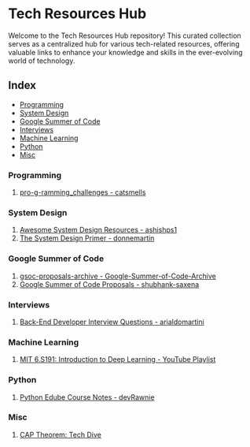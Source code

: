 # Tech Resources Hub

Welcome to the Tech Resources Hub repository!
This curated collection serves as a centralized hub for various tech-related resources, offering valuable links to enhance your knowledge and skills in the ever-evolving world of technology.

## Index

- [Programming](###-programming)
- [System Design](###-system-design)
- [Google Summer of Code](###-google-summer-of-code)
- [Interviews](###-interviews)
- [Machine Learning](###-machine-learning)
- [Python](###-python)
- [Misc](###-misc)

### Programming
1. [pro-g-ramming_challenges - catsmells](https://github.com/catsmells/pro-g-ramming_challenges)

### System Design
1. [Awesome System Design Resources - ashishps1](https://github.com/ashishps1/awesome-system-design-resources)
2. [The System Design Primer - donnemartin](https://github.com/donnemartin/system-design-primer)

### Google Summer of Code
1. [gsoc-proposals-archive - Google-Summer-of-Code-Archive](https://github.com/Google-Summer-of-Code-Archive/gsoc-proposals-archive)
2. [Google Summer of Code Proposals - shubhank-saxena](https://github.com/shubhank-saxena/gsoc-proposals)

### Interviews
1. [Back-End Developer Interview Questions - arialdomartini](https://github.com/arialdomartini/Back-End-Developer-Interview-Questions)

### Machine Learning
1. [MIT 6.S191: Introduction to Deep Learning - YouTube Playlist](https://www.youtube.com/playlist?list=PLtBw6njQRU-rwp5__7C0oIVt26ZgjG9NI)

### Python
1. [Python Edube Course Notes - devRawnie](https://github.com/devRawnie/python-notes-edube/pull/5)

### Misc
1. [CAP Theorem: Tech Dive](https://blog.quastor.org/p/tech-dive-cap-theorem-bd75)
